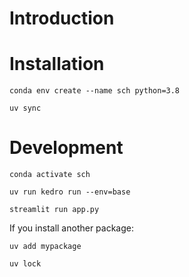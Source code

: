 # Introduction

# Installation

`conda env create --name sch python=3.8`

`uv sync`

# Development

`conda activate sch`

`uv run kedro run --env=base`

`streamlit run app.py`

If you install another package:

`uv add mypackage`

`uv lock`
